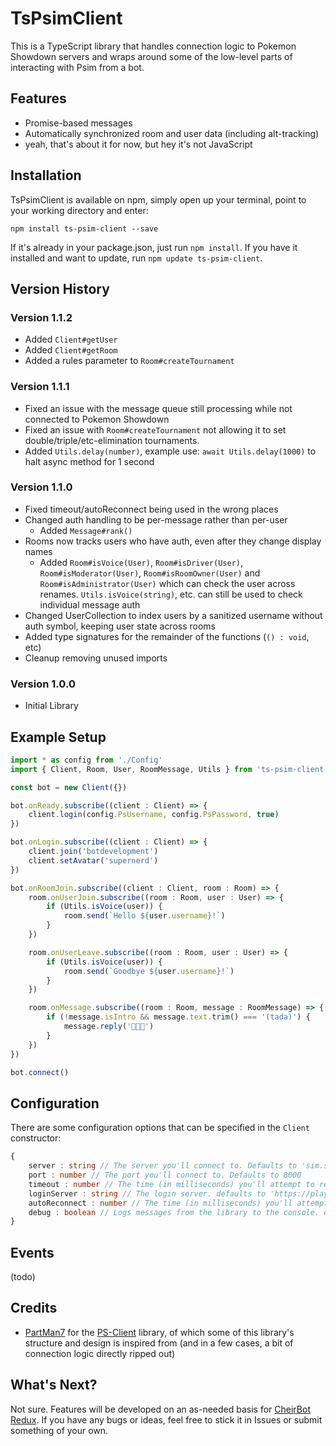 # TsPsimClient
 
This is a TypeScript library that handles connection logic to Pokemon Showdown servers and wraps around some of the low-level parts of interacting with Psim from a bot. 

## Features

- Promise-based messages
- Automatically synchronized room and user data (including alt-tracking)
- yeah, that's about it for now, but hey it's not JavaScript

## Installation

TsPsimClient is available on npm, simply open up your terminal, point to your working directory and enter:

`npm install ts-psim-client --save`

If it's already in your package.json, just run `npm install`. If you have it installed and want to update, run `npm update ts-psim-client`.

## Version History

### Version 1.1.2

 - Added `Client#getUser`
 - Added `Client#getRoom`
 - Added a rules parameter to `Room#createTournament`

### Version 1.1.1

 - Fixed an issue with the message queue still processing while not connected to Pokemon Showdown
 - Fixed an issue with `Room#createTournament` not allowing it to set double/triple/etc-elimination tournaments.
 - Added `Utils.delay(number)`, example use: `await Utils.delay(1000)` to halt async method for 1 second

### Version 1.1.0

 - Fixed timeout/autoReconnect being used in the wrong places
 - Changed auth handling to be per-message rather than per-user
	- Added `Message#rank()`
 - Rooms now tracks users who have auth, even after they change display names
	- Added `Room#isVoice(User)`, `Room#isDriver(User)`, `Room#isModerator(User)`, `Room#isRoomOwner(User)` and `Room#isAdministrator(User)` which can check the user across renames. `Utils.isVoice(string)`, etc. can still be used to check individual message auth
 - Changed UserCollection to index users by a sanitized username without auth symbol, keeping user state across rooms
 - Added type signatures for the remainder of the functions (`() : void`, etc)
 - Cleanup removing unused imports

### Version 1.0.0

 - Initial Library

## Example Setup

```typescript
import * as config from './Config'
import { Client, Room, User, RoomMessage, Utils } from 'ts-psim-client'

const bot = new Client({})

bot.onReady.subscribe((client : Client) => {
	client.login(config.PsUsername, config.PsPassword, true)
})

bot.onLogin.subscribe((client : Client) => {
	client.join('botdevelopment')
	client.setAvatar('supernerd')
})

bot.onRoomJoin.subscribe((client : Client, room : Room) => {
	room.onUserJoin.subscribe((room : Room, user : User) => {
		if (Utils.isVoice(user)) {
			room.send(`Hello ${user.username}!`)
		}
	})

	room.onUserLeave.subscribe((room : Room, user : User) => {
		if (Utils.isVoice(user)) {
			room.send(`Goodbye ${user.username}!`)
		}
	})

	room.onMessage.subscribe((room : Room, message : RoomMessage) => {
		if (!message.isIntro && message.text.trim() === '(tada)') {
			message.reply('🎉🎉🎉')
		}
	})
})

bot.connect()
```

## Configuration

There are some configuration options that can be specified in the `Client` constructor:

```typescript
{
	server : string // The server you'll connect to. Defaults to 'sim.smogon.com'
	port : number // The port you'll connect to. Defaults to 8000
	timeout : number // The time (in milliseconds) you'll attempt to reconnect in if the connection is lost. Defaults to 30 seconds
	loginServer : string // The login server. defaults to 'https://play.pokemonshowdown.com/~~showdown/action.php'
	autoReconnect : number // The time (in milliseconds) you'll attempt to login again if your login is rejected for a non-credential related reason. defaults to 30 seconds
	debug : boolean // Logs messages from the library to the console. defaults to false
}
```

## Events

(todo)

## Credits

- [PartMan7](https://github.com/PartMan7) for the [PS-Client](https://github.com/PartMan7/PS-Client) library, of which some of this library's structure and design is inspired from (and in a few cases, a bit of connection logic directly ripped out)

## What's Next?

Not sure. Features will be developed on an as-needed basis for [CheirBot Redux](https://github.com/CarimA/CheirBotRedux). If you have any bugs or ideas, feel free to stick it in Issues or submit something of your own.